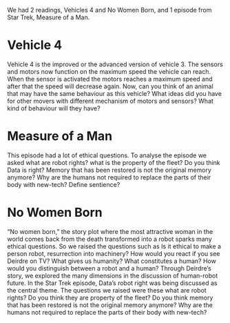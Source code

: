 We had 2 readings, Vehicles 4 and No Women Born, and 1 episode from Star Trek, Measure of a Man. 

# Vehicle 4

Vehicle 4 is the improved or the advanced version of vehicle 3. The sensors and motors now function on the maximum speed the vehicle can reach. When the sensor is activated the motors reaches a maximum speed and after that the speed will decrease again. Now, can you think of an animal that may have the same behaviour as this vehicle? What ideas did you have for other movers with different mechanism of motors and sensors? What kind of behaviour will they have?

# Measure of a Man

This episode had a lot of ethical questions. To analyse the episode we asked what are robot rights? what is the property of the fleet? Do you think Data is right? Memory that has been restored is not the original memory anymore? Why are the humans not required to replace the parts of their body with new-tech? Define sentience?

# No Women Born

“No women born,” the story plot where the most attractive woman in the world comes back from the death transformed into a robot sparks many ethical questions. So we raised the questions such as Is it ethical to make a person robot, resurrection into machinery? How would you react if you see Deirdre on TV? What gives us humanity? What constitutes a human?
How would you distinguish between a robot and a human? Through Deirdre’s story, we explored the many dimensions in the discussion of human-robot future.  In the Star Trek episode, Data’s robot right was being discussed as the central theme. The questions we raised were these what are robot rights? Do you think they are property of the fleet? Do you think memory that has been restored is not the original memory anymore? Why are the humans not required to replace the parts of their body with new-tech?
